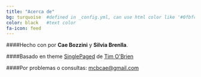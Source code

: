 ```yaml
---
title: "Acerca de"
bg: turquoise  #defined in _config.yml, can use html color like '#0fbfcf'
color: black   #text color
fa-icon: feed
---
```


####Hecho con <i class="fa fa-heart text-red"></i> por **Cae Bozzini** y **Silvia Brenlla**.

####Basado en theme [SinglePaged](https://github.com/t413/SinglePaged) de [Tim O'Brien](http://t413.com)

####Por problemas o consultas: [mcbcae@gmail.com](mailto:mcbcae+apuntadores@gmail.com)